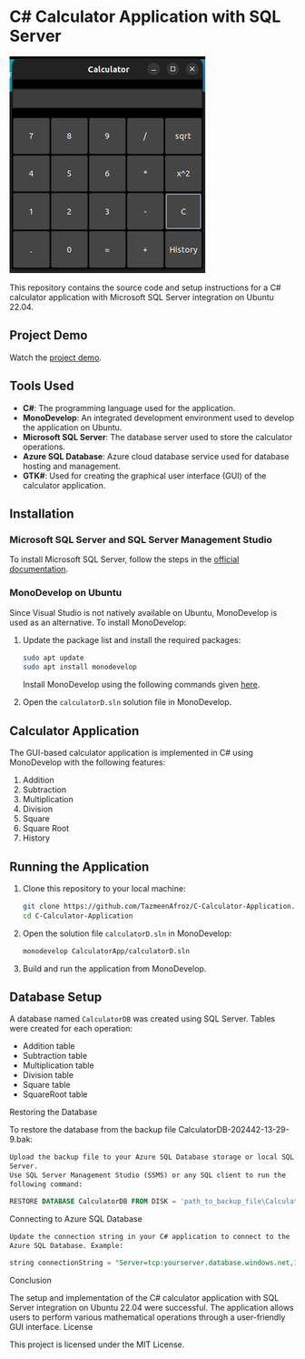 
# C# Calculator Application with SQL Server

![CalculatorApp](Resources/calculator.png)

This repository contains the source code and setup instructions for a C# calculator application with Microsoft SQL Server integration on Ubuntu 22.04.

## Project Demo

Watch the [project demo](https://drive.google.com/file/d/1rXH4i1_psb1MCHkFVV80cg9d0h1U3Lin/view).

## Tools Used

- **C#**: The programming language used for the application.
- **MonoDevelop**: An integrated development environment used to develop the application on Ubuntu.
- **Microsoft SQL Server**: The database server used to store the calculator operations.
- **Azure SQL Database**: Azure cloud database service used for database hosting and management.
- **GTK#**: Used for creating the graphical user interface (GUI) of the calculator application.

## Installation

### Microsoft SQL Server and SQL Server Management Studio

To install Microsoft SQL Server, follow the steps in the [official documentation](https://learn.microsoft.com/en-us/sql/linux/quickstart-install-connect-ubuntu?view=sql-server-ver16&tabs=ubuntu2004).

### MonoDevelop on Ubuntu

Since Visual Studio is not natively available on Ubuntu, MonoDevelop is used as an alternative. To install MonoDevelop:

1. Update the package list and install the required packages:
    ```sh
    sudo apt update
    sudo apt install monodevelop
    ```
     Install MonoDevelop using the following commands given [here](https://www.mono-project.com/download/stable/#download-lin).

2. Open the `calculatorD.sln` solution file in MonoDevelop.

## Calculator Application

The GUI-based calculator application is implemented in C# using MonoDevelop with the following features:
1. Addition
2. Subtraction
3. Multiplication
4. Division
5. Square
6. Square Root
7. History
## Running the Application

1. Clone this repository to your local machine:
    ```sh
    git clone https://github.com/TazmeenAfroz/C-Calculator-Application.git
    cd C-Calculator-Application
    ```

2. Open the solution file `calculatorD.sln` in MonoDevelop:
    ```sh
    monodevelop CalculatorApp/calculatorD.sln
    ```

3. Build and run the application from MonoDevelop.

## Database Setup

A database named `CalculatorDB` was created using SQL Server. Tables were created for each operation:

- Addition table
- Subtraction table
- Multiplication table
- Division table
- Square table
- SquareRoot table

Restoring the Database

To restore the database from the backup file CalculatorDB-202442-13-29-9.bak:

    Upload the backup file to your Azure SQL Database storage or local SQL Server.
    Use SQL Server Management Studio (SSMS) or any SQL client to run the following command:
```sql
RESTORE DATABASE CalculatorDB FROM DISK = 'path_to_backup_file\CalculatorDB-202442-13-29-9.bak' WITH REPLACE;
```
Connecting to Azure SQL Database

    Update the connection string in your C# application to connect to the Azure SQL Database. Example:
```sql
string connectionString = "Server=tcp:yourserver.database.windows.net,1433;Initial Catalog=CalculatorDB;Persist Security Info=False;User ID=yourusername;Password=yourpassword;MultipleActiveResultSets=False;Encrypt=True;TrustServerCertificate=False;Connection Timeout=30;";
```
Conclusion

The setup and implementation of the C# calculator application with SQL Server integration on Ubuntu 22.04 were successful. The application allows users to perform various mathematical operations through a user-friendly GUI interface.
License

This project is licensed under the MIT License.

